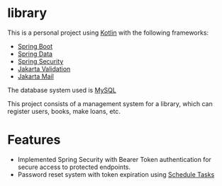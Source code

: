 # library

This is a personal project using [Kotlin](https://kotlinlang.org/) with the following frameworks:

- [Spring Boot](https://spring.io/projects/spring-boot)
- [Spring Data](https://spring.io/projects/spring-data)
- [Spring Security](https://spring.io/projects/spring-security)
- [Jakarta Validation](https://github.com/jakartaee/validation)
- [Jakarta Mail](https://jakartaee.github.io/mail-api/)

The database system used is [MySQL](https://www.mysql.com/)

This project consists of a management system for a library, which can register users, books, make loans, etc.
# Features

- Implemented Spring Security with Bearer Token authentication for secure access to protected endpoints.
- Password reset system with token expiration using [Schedule Tasks](https://spring.io/guides/gs/scheduling-tasks)